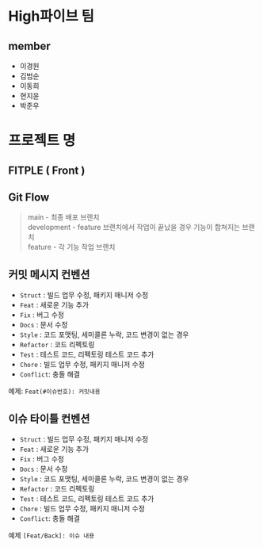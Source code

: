 # High파이브 팀
## member
 - 이경원
 - 김범순
 - 이동희
 - 현지윤
 - 박준우

# 프로젝트 명
## FITPLE ( Front )

## Git Flow

> main - 최종 배포 브렌치  
> development - feature 브랜치에서 작업이 끝났을 경우 기능이 합쳐지는 브랜치  
> feature - 각 기능 작업 브랜치

## 커밋 메시지 컨벤션

- `Struct` : 빌드 업무 수정, 패키지 매니저 수정
- `Feat` : 새로운 기능 추가
- `Fix` : 버그 수정
- `Docs` : 문서 수정
- `Style` : 코드 포맷팅, 세미콜론 누락, 코드 변경이 없는 경우
- `Refactor` : 코드 리펙토링
- `Test` : 테스트 코드, 리펙토링 테스트 코드 추가
- `Chore` : 빌드 업무 수정, 패키지 매니저 수정
- `Conflict`: 충돌 해결

예제: `Feat(#이슈번호): 커밋내용`

## 이슈 타이틀 컨벤션
- `Struct` : 빌드 업무 수정, 패키지 매니저 수정
- `Feat` : 새로운 기능 추가
- `Fix` : 버그 수정
- `Docs` : 문서 수정
- `Style` : 코드 포맷팅, 세미콜론 누락, 코드 변경이 없는 경우
- `Refactor` : 코드 리펙토링
- `Test` : 테스트 코드, 리펙토링 테스트 코드 추가
- `Chore` : 빌드 업무 수정, 패키지 매니저 수정
- `Conflict`: 충돌 해결

예제 `[Feat/Back]: 이슈 내용`

